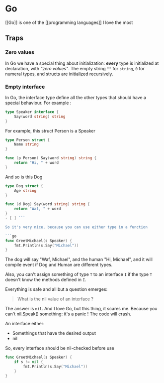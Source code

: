 # Go
[[Go]] is one of the [[programming languages]] I love the most
## Traps
### Zero values
In Go we have a special thing about initialization: **every** type is initialized at declaration, with *"zero values"*. The empty string `""` for `string`, `0` for numeral types, and structs are initialized recursively.

### Empty interface
In Go, the interface type define all the other types that should have a special behaviour.
For example :

```go
type Speaker interface {
	Say(word string) string
}
```

For example, this struct Person is a Speaker

```go
type Person struct {
	Name string
}

func (p Person) Say(word string) string {
	return "Hi, " + word
}
```

And so is this Dog

```go
type Dog struct {
	Age string
}

func (d Dog) Say(word string) string {
	return "Waf, " + word
}
- [ ] ```

So it's very nice, because you can use either type in a function

```go
func GreetMichael(s Speaker) {
	fmt.Println(s.Say("Michael"))
}
```

The dog will say "Waf, Michael", and the human "Hi, Michael", and it will compile event if Dog and Human are different types.

Also, you can't assign something of type `T` to an interface `I` if the type `T` doesn't know the methods defined in `I`.

Everything is safe and all but a question emerges: 

> What is the nil value of an interface ?

The answer is `nil`.
And I love Go, but this thing, it scares me.
Because you can't nil.Speak() something: it's a panic ! The code will crash.

An interface either:
- Somethings that have the desired output
- nil

So, every interface should be nil-checked before use

```go
func GreetMichael(s Speaker) {
	if s != nil {
		fmt.Println(s.Say("Michael"))
	}
}
```
